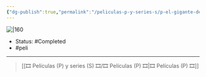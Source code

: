 ```yaml
---
{"dg-publish":true,"permalink":"/peliculas-p-y-series-s/p-el-gigante-de-hierro/"}
---
```



![|160](https://m.media-amazon.com/images/M/MV5BYzBjZTNkMzQtZmNkOC00Yzk0LTljMjktZjk3YWVlZjY3NTk2XkEyXkFqcGdeQXVyMTUzMDUzNTI3._V1_SX300.jpg)

- Status: #Completed 
- #peli 

---

> [[🎞️ Películas (P) y series (S) 🎞️/🎞️ Películas (P) 🎞️\|🎞️ Películas (P) 🎞️]]